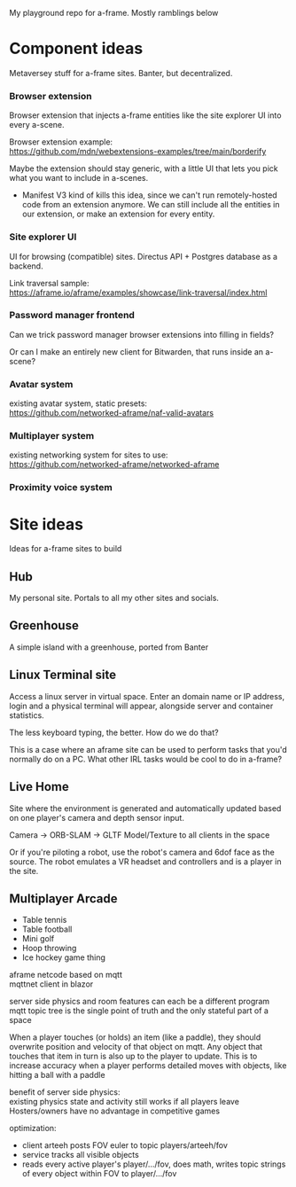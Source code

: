 My playground repo for a-frame. Mostly ramblings below

# Component ideas

Metaversey stuff for a-frame sites. Banter, but decentralized.

### Browser extension
Browser extension that injects a-frame entities like the site explorer UI into every a-scene.

Browser extension example:\
https://github.com/mdn/webextensions-examples/tree/main/borderify

Maybe the extension should stay generic, with a little UI that lets you pick what you want to include in a-scenes.
- Manifest V3 kind of kills this idea, since we can't run remotely-hosted code from an extension anymore. We can still include all the entities in our extension, or make an extension for every entity.

### Site explorer UI
UI for browsing (compatible) sites. Directus API + Postgres database as a backend.

Link traversal sample:\
https://aframe.io/aframe/examples/showcase/link-traversal/index.html

### Password manager frontend

Can we trick password manager browser extensions into filling in fields?

Or can I make an entirely new client for Bitwarden, that runs inside an a-scene?

### Avatar system
existing avatar system, static presets:\
https://github.com/networked-aframe/naf-valid-avatars

### Multiplayer system
existing networking system for sites to use:\
https://github.com/networked-aframe/networked-aframe

### Proximity voice system

# Site ideas

Ideas for a-frame sites to build

## Hub

My personal site. Portals to all my other sites and socials.

## Greenhouse

A simple island with a greenhouse, ported from Banter

## Linux Terminal site

Access a linux server in virtual space. Enter an domain name or IP address, login and a physical terminal will appear, alongside server and container statistics.

The less keyboard typing, the better. How do we do that?

This is a case where an aframe site can be used to perform tasks that you'd normally do on a PC. What other IRL tasks would be cool to do in a-frame?

## Live Home

Site where the environment is generated and automatically updated based on one player's camera and depth sensor input.

Camera -> ORB-SLAM -> GLTF Model/Texture to all clients in the space

Or if you're piloting a robot, use the robot's camera and 6dof face as the source. The robot emulates a VR headset and controllers and is a player in the site.

## Multiplayer Arcade

- Table tennis
- Table football
- Mini golf
- Hoop throwing
- Ice hockey game thing

aframe netcode based on mqtt\
mqttnet client in blazor

server side physics and room features can each be a different program\
mqtt topic tree is the single point of truth and the only stateful part of a space

When a player touches (or holds) an item (like a paddle), they should overwrite position and velocity of that object on mqtt. Any object that touches that item in turn is also up to the player to update. This is to increase accuracy when a player performs detailed moves with objects, like hitting a ball with a paddle 

benefit of server side physics:\
existing physics state and activity still works if all players leave\
Hosters/owners have no advantage in competitive games

optimization:
- client arteeh posts FOV euler to topic players/arteeh/fov
- service tracks all visible objects
- reads every active player's player/.../fov, does math, writes topic strings of every object within FOV to player/.../fov
